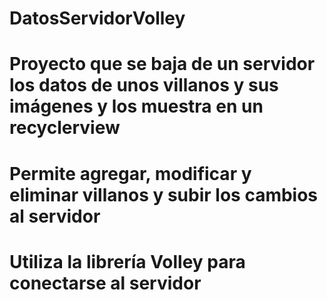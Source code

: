 # DatosServidorVolley
# Proyecto que se baja de un servidor los datos de unos villanos y sus imágenes y los muestra en un recyclerview
# Permite agregar, modificar y eliminar villanos y subir los cambios al servidor
# Utiliza la librería Volley para conectarse al servidor
